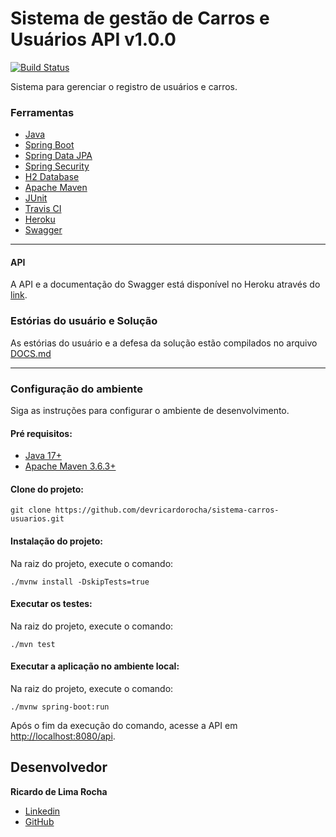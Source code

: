 # Sistema de gestão de Carros e Usuários API v1.0.0
[![Build Status](https://app.travis-ci.com/devricardorocha/sistema-carros-usuarios.svg?token=rd6y1xpgonxq1yDc1EPx&branch=develop)](https://app.travis-ci.com/devricardorocha/sistema-carros-usuarios)

Sistema para gerenciar o registro de usuários e carros.

### Ferramentas

*  [Java](https://www.java.com/pt_BR/)
*  [Spring Boot](https://spring.io/projects/spring-boot)
*  [Spring Data JPA](https://spring.io/projects/spring-data-jpa)
*  [Spring Security](https://spring.io/projects/spring-security)
*  [H2 Database](https://www.h2database.com/html/main.html)
*  [Apache Maven](https://maven.apache.org/)
*  [JUnit](https://junit.org/junit5/)
*  [Travis CI](https://travis-ci.com/)
*  [Heroku](https://dashboard.heroku.com/)
*  [Swagger](https://swagger.io/)
---

#### API

  A API e a documentação do Swagger está disponível no Heroku através do [link](http://smartphone-api.herokuapp.com/api/browser/index.html).

### Estórias do usuário e Solução

As estórias do usuário e a defesa da solução estão compilados no arquivo [DOCS.md](https://github.com/devricardorocha/sistema-carros-usuarios/blob/develop/docs/DOCS.md)

---
### Configuração do ambiente

Siga as instruções para configurar o ambiente de desenvolvimento.

#### Pré requisitos: 
* [Java 17+](https://www.oracle.com/java/technologies/javase/jdk17-archive-downloads.html)
* [Apache Maven 3.6.3+](https://maven.apache.org/download.cgi)

#### Clone do projeto:

  ```
  git clone https://github.com/devricardorocha/sistema-carros-usuarios.git
  ``` 

#### Instalação do projeto:

  Na raiz do projeto, execute o comando:
  ```
  ./mvnw install -DskipTests=true
  ```

#### Executar os testes:

  Na raiz do projeto, execute o comando:
  ```
  ./mvn test
  ```

#### Executar a aplicação no ambiente local:

  Na raiz do projeto, execute o comando:
  ```
  ./mvnw spring-boot:run
  ```

  Após o fim da execução do comando, acesse a API em [http://localhost:8080/api](http://localhost:8080/api).

  ## Desenvolvedor
  
   **Ricardo de Lima Rocha**
  *  [Linkedin](https://www.linkedin.com/in/ricardo-de-lima-rocha/)
  *  [GitHub](https://github.com/devricardorocha)
